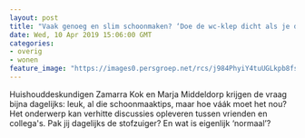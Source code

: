 ```yaml
---
layout: post
title: "Vaak genoeg en slim schoonmaken? ‘Doe de wc-klep dicht als je doorspoelt’"
date: Wed, 10 Apr 2019 15:06:00 GMT
categories: 
- overig 
- wonen 
feature_image: "https://images0.persgroep.net/rcs/j984PhyiY4tuUGLkpb8fskmqn0o/diocontent/145232598/_fitwidth/400/?appId=21791a8992982cd8da851550a453bd7f&quality=0.7"
---
```


Huishouddeskundigen Zamarra Kok en Marja Middeldorp krijgen de vraag bijna dagelijks: leuk, al die schoonmaaktips, maar hoe váák moet het nou? Het onderwerp kan verhitte discussies opleveren tussen vrienden en collega's. Pak jij dagelijks de stofzuiger? En wat is eigenlijk ‘normaal’?
